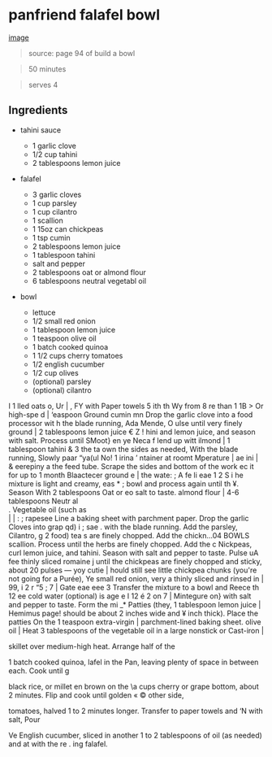 # panfriend falafel bowl

[image](./images/panfried_falafel_bowl.jpg)

> source: page 94 of build a bowl

> 50 minutes

> serves 4

## Ingredients

- tahini sauce
    - 1 garlic clove
    - 1/2 cup tahini
    - 2 tablespoons lemon juice

- falafel
    - 3 garlic cloves
    - 1 cup parsley
    - 1 cup cilantro
    - 1 scallion
    - 1 15oz can chickpeas
    - 1 tsp cumin
    - 2 tablespoons lemon juice
    - 1 tablespoon tahini
    - salt and pepper
    - 2 tablespoons oat or almond flour
    - 6 tablespoons neutral vegetabl oil

- bowl
    - lettuce
    - 1/2 small red onion
    - 1 tablespoon lemon juice
    - 1 teaspoon olive oil
    - 1 batch cooked quinoa
    - 1 1/2 cups cherry tomatoes
    - 1/2 english cucumber
    - 1/2 cup olives
    - (optional) parsley
    - (optional) cilantro
  
  
 
 
     
    
   
   
   
   
   
     
     
    
   
 
      
    
    
   
   
    
   
 
     
   
     
    
      
     
    
 
   
   
     
    
   
    
  

I 1 lled oats o, Ur | , FY with Paper towels
5 ith th Wy from 8 re than 1 1B > Or high-spe d | ‘easpoon Ground cumin mn
Drop the garlic clove into a food processor wit h the blade running, Ada Mende, O ulse until very finely ground | 2 tablespoons lemon juice €
Z ! hini and lemon juice, and season with salt. Process until SMoot} en ye Neca f lend up witt ilmond | 1 tablespoon tahini &
3 the ta own the sides as needed, With the blade running, Slowly paar “ya(ul No! 1 irina ’ ntainer at roomt Mperature | ae ini
| & eerepiny a the feed tube. Scrape the sides and bottom of the work ec it for up to 1 month Blaactecer ground e |
the wate: ; A fe li eae 1 2
S i he mixture is light and creamy, eas * ;
bowl and process again until th ¥. Season With 2 tablespoons Oat or
eo salt to taste. almond flour
| 4-6 tablespoons Neutr
al \
. Vegetable oil (such as \
|
| : ; rapesee
Line a baking sheet with parchment paper. Drop the garlic Cloves into grap qd)
i ; sae .
with the blade running. Add the parsley, Cilantro, g
2 food) tea s are finely chopped. Add the chickn...04 BOWLS
scallion. Process until the herbs are finely chopped. Add the c Nickpeas,
curl lemon juice, and tahini. Season with salt and pepper to taste. Pulse uA fee thinly sliced romaine
j until the chickpeas are finely chopped and sticky, about 20 pulses — yoy cutie
| hould still see little chickpea chunks (you're not going for a Purée), Ye small red onion, very
a thinly sliced and rinsed in
| 99, i 2 r “5 ;
7 | Gate eae eee 3 Transfer the mixture to a bowl and Reece th 12 ee cold water (optional)
is age e I 12 é 2 on
7 | Mintegure on} with salt and pepper to taste. Form the mi _* Patties (they, 1 tablespoon lemon juice
| Hemimus page! should be about 2 inches wide and ¥ inch thick). Place the patties On the 1 teaspoon extra-virgin
| parchment-lined baking sheet. olive oil
| Heat 3 tablespoons of the vegetable oil in a large nonstick or Cast-iron
|

skillet over medium-high heat. Arrange half of the

1 batch cooked quinoa,
lafel in the Pan,
leaving plenty of space in between each. Cook until g

black rice, or millet
en brown on the \a cups cherry or grape
bottom, about 2 minutes. Flip and cook until golden « © other side,

tomatoes, halved
1 to 2 minutes longer. Transfer to paper towels and ‘N with salt, Pour

Ve English cucumber, sliced
in another 1 to 2 tablespoons of oil (as needed) and at with the re .
ing falafel.
